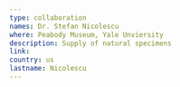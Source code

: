 ```yaml
---
type: collaboration
names: Dr. Stefan Nicolescu
where: Peabody Museum, Yale Unviersity
description: Supply of natural specimens
link: 
country: us
lastname: Nicolescu
---
```

